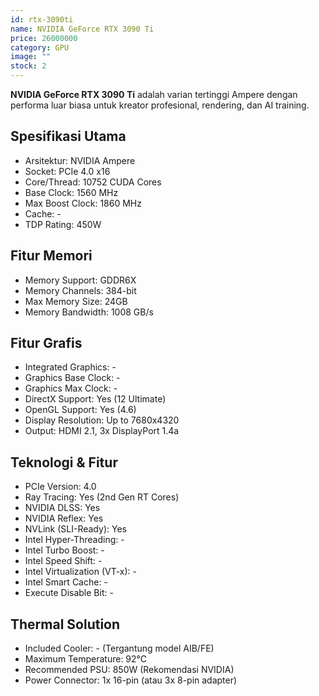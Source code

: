 ```yaml
---
id: rtx-3090ti
name: NVIDIA GeForce RTX 3090 Ti
price: 26000000
category: GPU
image: ""
stock: 2
---
```


**NVIDIA GeForce RTX 3090 Ti** adalah varian tertinggi Ampere dengan performa luar biasa untuk kreator profesional, rendering, dan AI training.

## Spesifikasi Utama

- Arsitektur: NVIDIA Ampere
- Socket: PCIe 4.0 x16
- Core/Thread: 10752 CUDA Cores
- Base Clock: 1560 MHz
- Max Boost Clock: 1860 MHz
- Cache: -
- TDP Rating: 450W

## Fitur Memori

- Memory Support: GDDR6X
- Memory Channels: 384-bit
- Max Memory Size: 24GB
- Memory Bandwidth: 1008 GB/s

## Fitur Grafis

- Integrated Graphics: -
- Graphics Base Clock: -
- Graphics Max Clock: -
- DirectX Support: Yes (12 Ultimate)
- OpenGL Support: Yes (4.6)
- Display Resolution: Up to 7680x4320
- Output: HDMI 2.1, 3x DisplayPort 1.4a

## Teknologi & Fitur

- PCIe Version: 4.0
- Ray Tracing: Yes (2nd Gen RT Cores)
- NVIDIA DLSS: Yes
- NVIDIA Reflex: Yes
- NVLink (SLI-Ready): Yes
- Intel Hyper-Threading: -
- Intel Turbo Boost: -
- Intel Speed Shift: -
- Intel Virtualization (VT-x): -
- Intel Smart Cache: -
- Execute Disable Bit: -

## Thermal Solution

- Included Cooler: - (Tergantung model AIB/FE)
- Maximum Temperature: 92°C
- Recommended PSU: 850W (Rekomendasi NVIDIA)
- Power Connector: 1x 16-pin (atau 3x 8-pin adapter)
